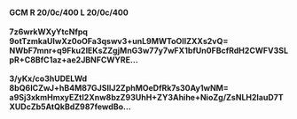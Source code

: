 #### GCM R 20/0c/400 L 20/0c/400
**7z6wrkWXyYtcNfpq**<br/>**9otTzmkaUIwXz0oOFa3qswv3+unL9MWToOIIZXXs2vQ=**<br/>**NWbF7mnr+q9Fku2IEKsZZgjMnG3w77y7wFX1bfUn0FBcfRdH2CWFV3SLpR+C8BfC1az+ae2JBNFCWYRE...**<br/><br/>
**3/yKx/co3hUDELWd**<br/>**8bQ6ICZwJ+hB4M87GJSIlJ2ZphMOeDfRk7s30Ay1wNM=**<br/>**a9Sj3xkmHmxyEZtl2Xnw8bzZ93UhH+ZY3Ahihe+NioZg/ZsNLH2lauD7TXUDcZb5AtQkBdZ987fewdBo...**